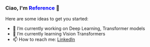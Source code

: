 ### Ciao, I'm <font color="blue"> Reference </font> 👋



Here are some ideas to get you started:

- 🔭 I’m currently working on Deep Learning, Transformer models
- 🌱 I’m currently learning Vision Transformers
- 📫 How to reach me: [LinkedIn](https://www.linkedin.com/in/tinsae-wondimu-techanea/)

